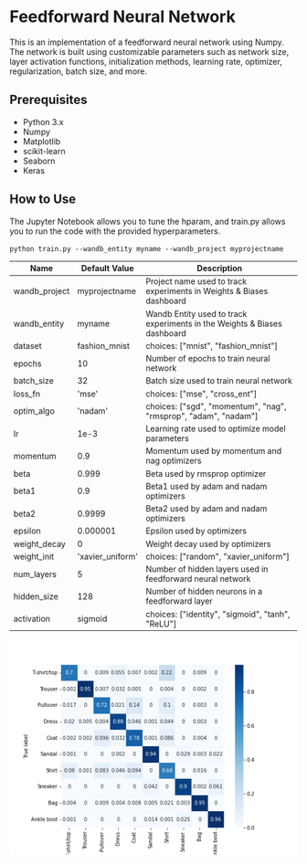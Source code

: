 # Feedforward Neural Network
This is an implementation of a feedforward neural network using Numpy. The network is built using customizable parameters such as network size, layer activation functions, initialization methods, learning rate, optimizer, regularization, batch size, and more.

## Prerequisites
- Python 3.x
- Numpy
- Matplotlib
- scikit-learn
- Seaborn
- Keras

## How to Use
The Jupyter Notebook allows you to tune the hparam, and train.py allows you to run the code with the provided hyperparameters.

```
python train.py --wandb_entity myname --wandb_project myprojectname
```
| Name | Default Value | Description |
| -------- | -------- | -------- |
|wandb_project|myprojectname|Project name used to track experiments in Weights & Biases dashboard|
|wandb_entity|myname|Wandb Entity used to track experiments in the Weights & Biases dashboard|
|dataset|fashion_mnist|choices: ["mnist", "fashion_mnist"]|
|epochs|10|Number of epochs to train neural network|
|batch_size|32|Batch size used to train neural network|
|loss_fn|'mse'|choices: ["mse", "cross_ent"]|
|optim_algo|'nadam'|choices: ["sgd", "momentum", "nag", "rmsprop", "adam", "nadam"]|
|lr|1e-3|Learning rate used to optimize model parameters|
|momentum|0.9|Momentum used by momentum and nag optimizers|
|beta|0.999|Beta used by rmsprop optimizer|
|beta1|0.9|Beta1 used by adam and nadam optimizers|
|beta2|0.9999|Beta2 used by adam and nadam optimizers|
|epsilon|0.000001|Epsilon used by optimizers|
|weight_decay|0|Weight decay used by optimizers|
|weight_init|'xavier_uniform'|choices: ["random", "xavier_uniform"]|
|num_layers|5|Number of hidden layers used in feedforward neural network|
|hidden_size|128|Number of hidden neurons in a feedforward layer|
|activation|sigmoid|choices: ["identity", "sigmoid", "tanh", "ReLU"]|

![alt text](https://github.com/Vishwanath1999/cs6901_assignment1/blob/master/confusion_matrix.png)